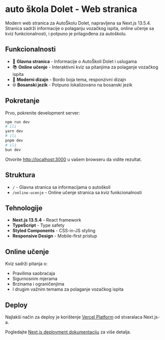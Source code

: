 # auto škola Dolet - Web stranica

Modern web stranica za AutoŠkolu Dolet, napravljena sa Next.js 13.5.4. Stranica sadrži informacije o polaganju vozačkog ispita, online učenje sa kviz funkcionalnosti, i potpuno je prilagođena za autoškolu.

## Funkcionalnosti

- 🚗 **Glavna stranica** - Informacije o AutoŠkoli Dolet i uslugama
- 📚 **Online učenje** - Interaktivni kviz sa pitanjima za polaganje vozačkog ispita
- 🎨 **Moderni dizajn** - Bordo boja tema, responzivni dizajn
- 🌐 **Bosanski jezik** - Potpuno lokalizovano na bosanski jezik

## Pokretanje

Prvo, pokrenite development server:

```bash
npm run dev
# ili
yarn dev
# ili
pnpm dev
# ili
bun dev
```

Otvorite [http://localhost:3000](http://localhost:3000) u vašem browseru da vidite rezultat.

## Struktura

- `/` - Glavna stranica sa informacijama o autoškoli
- `/online-ucenje` - Online učenje stranica sa kviz funkcionalnosti

## Tehnologije

- **Next.js 13.5.4** - React framework
- **TypeScript** - Type safety
- **Styled Components** - CSS-in-JS styling
- **Responsive Design** - Mobile-first pristup

## Online učenje

Kviz sadrži pitanja o:
- Pravilima saobraćaja
- Sigurnosnim mjerama
- Brzinama i ograničenjima
- I drugim važnim temama za polaganje vozačkog ispita

## Deploy

Najlakši način za deploy je korištenje [Vercel Platform](https://vercel.com/new) od stvaralaca Next.js-a.

Pogledajte [Next.js deployment dokumentaciju](https://nextjs.org/docs/deployment) za više detalja.
